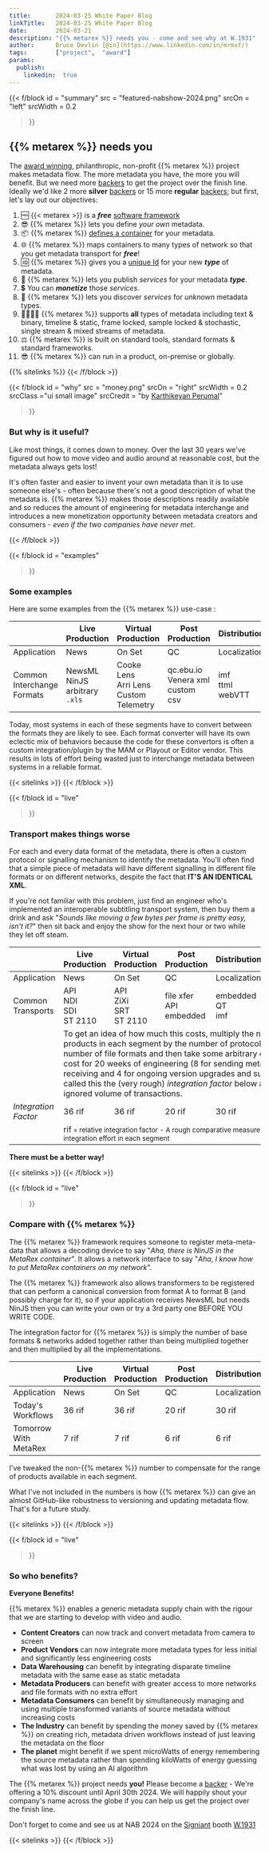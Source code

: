 ```yaml
---
title:       2024-03-25 White Paper Blog
linkTitle:   2024-03-25 White Paper Blog
date:        2024-03-21
description: "{{% metarex %}} needs you - come and see why at W.1931"
author:      Bruce Devlin [@in](https://www.linkedin.com/in/mrmxf/)
tags:        ["project",  "award"]
params:
  publish:
    linkedin:  true
---
```


{{< f/block
  id    = "summary"
  src   = "featured-nabshow-2024.png"
  srcOn = "left"
  srcWidth = 0.2
>}}
<!-- markdownlint-disable MD025 -->

## {{% metarex %}} needs you

The [award winning][0], philanthropic, non-profit {{%  metarex %}} project
makes metadata flow. The more metadata you have, the more you will benefit. But
we need more [backers][4] to get the project over the finish line. Ideally we'd
like 2 more **<span class="ui violet text">silver</span>** [backers][4] or 15
more **<span class="ui brown text">regular</span>** [backers][4]; but first,
let's lay out our objectives:

1. 🆓 {{<  metarex >}} is a _**<span class="ui red text">free</span>**_
   [software framework][1]
2. 😎 {{%  metarex %}} lets you define _your own_ metadata.
3. 📦 {{%  metarex %}} [defines a container][2] for your metadata.
4. 🌐 {{%  metarex %}} maps containers to many types of network so that you
   get metadata transport for _**<span class="ui red text">free</span>**_!
5. 🆔 {{%  metarex %}} gives you a [unique Id][3] for your new **_type_** of
   metadata.
6. 📢 {{%  metarex %}} lets you publish _services_ for your metadata
   **_type_**.
7. 💲 You can _**<span class="ui red text">monetize</span>**_ those _services_.
8. 🔎 {{%  metarex %}} lets you discover _services_ for _unknown_ metadata
   types.
9. 👨‍👩‍👧‍👧 {{%  metarex %}} supports **all** types of metadata including <span
   class="ui red text">text & binary</span>, <span class="ui green
   text">timeline & static</span>, <span class="ui brown text">frame locked,
   sample locked & stochastic</span>, <span class="ui violet text">single
   stream & mixed streams</span> of metadata.
10. ⚖️ {{%  metarex %}} is built on standard tools, standard formats & standard
    frameworks.
11. 😎 {{%  metarex %}} can run in a product, on-premise or globally.

[0]: /blog/2024/03/06/2024-03-06-rnf-wins-best-accelerator/
[1]: https://github.com/metarex-media
[2]: https://github.com/metarex-media/mrx-container
[3]: https://metarex.media/ui/reg/
[4]: /docs/project/backers/

{{% sitelinks %}}
{{< /f/block >}}

{{< f/block
  id    = "why"
  src   = "money.png"
  srcOn = "right"
  srcWidth = 0.2
  srcClass ="ui small image"
  srcCredit = "by [Karthikeyan Perumal](https://www.pexels.com/photo/various-currencies-from-several-different-countries-4695995/)"
>}}

### But why is it useful?

Like most things, it comes down to money. Over the last 30 years we've figured
out how to move video and audio around at reasonable cost, but the metadata
always gets lost!

It's often faster and easier to invent your own metadata than it is to use
someone else's - often because there's not a good description of what the
metadata is. {{% metarex %}} makes those descriptions readily available and so
reduces the amount of engineering for metadata interchange and introduces a new
monetization opportunity between metadata creators and consumers - _even if the
two companies have never met_.

{{< /f/block >}}

{{< f/block
  id    = "examples"
>}}

### Some examples

Here are some examples from the {{% metarex %}} use-case :

<table class="ui celled definition table">
  <thead class="center aligned">
    <tr>
    <th>&nbsp;</th>
    <th>Live<br>Production</th>
    <th>Virtual<br>Production</th>
    <th>Post<br>Production</th>
    <th>Distribution</th>
    <th>Distribution</th>
    </tr>
    </thead>
  <tbody class="center aligned">
    <tr>
      <td>Application</td>
      <td>News</td>
      <td>On Set</td>
      <td>QC</td>
      <td>Localization</td>
      <td>Avails</td>
    </tr>
    <tr>
      <td>Common<br>Interchange<br>Formats</td>
      <td>NewsML<br>NinJS<br>arbitrary <code>.xls</code></td>
      <td>Cooke Lens<br>Arri Lens<br>Custom Telemetry</td>
      <td>qc.ebu.io<br>Venera xml<br>custom csv</td>
      <td>imf<br>ttml<br>webVTT</td>
      <td>Movielabs<br>custom json<br>custom csv</td>
    </tr>
  </tbody>
</table>

Today, most systems in each of these segments have to convert between the
formats they are likely to see. Each format converter will have its own
eclectic mix of behaviors because the code for these convertors is often a
custom integration/plugin by the MAM or Playout or Editor vendor. This results
in lots of effort being wasted just to interchange metadata between systems in
a reliable format.

{{< sitelinks >}}
{{< /f/block >}}

{{< f/block
  id    = "live"
>}}

### Transport makes things worse

For each and every data format of the metadata, there is often a custom
protocol or signalling mechanism to identify the metadata. You'll often find
that a simple piece of metadata will have different signalling in different
file formats or on different networks, despite the fact that **IT'S AN
IDENTICAL XML**.

If you're not familiar with this problem, just find an engineer who's
implemented an interoperable subtitling transport system, then buy them a drink
and ask <span class="ui blue text">"_Sounds like moving a few bytes per frame
is pretty easy, isn't it?_"</span> then sit back and enjoy the show for the
next hour or two while they let off steam.

<table class="ui celled definition table">
  <thead class="center aligned">
    <tr>
    <th>&nbsp;</th>
    <th>Live<br>Production</th>
    <th>Virtual<br>Production</th>
    <th>Post<br>Production</th>
    <th>Distribution</th>
    <th>Distribution</th>
    </tr>
    </thead>
  <tbody class="center aligned">
    <tr>
      <td>Application</td>
      <td>News</td>
      <td>On Set</td>
      <td>QC</td>
      <td>Localization</td>
      <td>Avails</td>
    </tr>
    <tr>
      <td>Common<br>Transports</td>
      <td>API<br>NDI<br>SDI<br>ST 2110</td>
      <td>API<br>ZiXi<br>SRT<br>ST 2110</td>
      <td>file xfer<br>API<br>embedded</td>
      <td>embedded<br>QT<br>imf</td>
      <td>api<br>email<br>carrier pigeon</td>
    </tr>
    <tr>
      <td>&nbsp;</td>
      <td colspan="5"> To get an idea of how much this costs, multiply the
      number of products in each segment by the number of protocols and the
      number of file formats and then take some arbitrary engineering cost for
      20 weeks of engineering (8 for sending metadata, 8 for receiving and 4
      for ongoing version upgrades and support). I've called this the (very
      rough) <em>integration factor</em> below and, yes, I've ignored volume
      of transactions.
      </td>
    </tr>
    <tr>
      <td><em>Integration Factor</em></td>
      <td><span class="ui header text">36</span><span class="ui violet text"> rif</span></td>
      <td><span class="ui header text">36</span><span class="ui violet text"> rif</span></td>
      <td><span class="ui header text">20</span><span class="ui violet text"> rif</span></td>
      <td><span class="ui header text">30</span><span class="ui violet text"> rif</span></td>
      <td><span class="ui header text">40</span><span class="ui violet text"> rif</span></td>
    </tr>
    <tr>
      <td>&nbsp;</td>
      <td colspan="5"><span class="ui violet text"> rif</span><small> = relative
        integration factor - A rough comparative measure of the
        metadata integration effort in each segment</small>
      </td>
    </tr>
  </tbody>
</table>

**<span class="ui red header text">There must be a better way!</span>**

{{< sitelinks >}}
{{< /f/block >}}

{{< f/block
  id    = "live"
>}}

### Compare with {{% metarex %}}

The {{% metarex %}} framework requires someone to register meta-meta-data that
allows a decoding device to say <span class="ui blue text">"_Aha, there is
NinJS in the MetaRex container_"</span>. It allows a network interface to say
<span class="ui blue text">"_Aha, I know how to put MetaRex containers on my
network_"</span>.

The {{% metarex %}} framework also allows transformers to be registered that
can perform a canonical conversion from format A to format B (and possibly
charge for it), so if your application receives NewsML but needs NinJS then you
can write your own or try a 3rd party one BEFORE YOU WRITE CODE.

The integration factor for {{% metarex %}} is simply the number of base formats
& networks added together rather than being multiplied together and then
multiplied by all the implementations.

<table class="ui celled definition table">
  <thead class="center aligned">
    <tr>
    <th>&nbsp;</th>
    <th>Live<br>Production</th>
    <th>Virtual<br>Production</th>
    <th>Post<br>Production</th>
    <th>Distribution</th>
    <th>Distribution</th>
    </tr>
    </thead>
  <tbody class="center aligned">
    <tr>
      <td>Application</td>
      <td>News</td>
      <td>On Set</td>
      <td>QC</td>
      <td>Localization</td>
      <td>Avails</td>
    </tr>
    <tr>
      <td>Today's<br>Workflows</td>
      <td><span class="ui header text">36</span><span class="ui violet text"> rif</span></td>
      <td><span class="ui header text">36</span><span class="ui violet text"> rif</span></td>
      <td><span class="ui header text">20</span><span class="ui violet text"> rif</span></td>
      <td><span class="ui header text">30</span><span class="ui violet text"> rif</span></td>
      <td><span class="ui header text">40</span><span class="ui violet text"> rif</span></td>
    </tr>
    <tr>
      <td>Tomorrow With<br>MetaRex</td>
      <td><span class="ui green header text">7</span><span class="ui violet text"> rif</span></td>
      <td><span class="ui green header text">7</span><span class="ui violet text"> rif</span></td>
      <td><span class="ui green header text">6</span><span class="ui violet text"> rif</span></td>
      <td><span class="ui green header text">6</span><span class="ui violet text"> rif</span></td>
      <td><span class="ui green header text">7</span><span class="ui violet text"> rif</span></td>
    </tr>  </tbody>
</table>

I've tweaked the non-{{% metarex %}} number to compensate for the range
of products available in each segment.

What I've not included in the numbers is how {{% metarex %}} can give an almost
GitHub-like robustness to versioning and updating metadata flow. That's for a
future study.

{{< sitelinks >}}
{{< /f/block >}}

{{< f/block
  id    = "live"
>}}

### So who benefits?

**<span class="ui red header text">Everyone Benefits!</span>**

{{% metarex %}} enables a generic metadata supply chain with the rigour that we
are starting to develop with video and audio.

* **Content Creators** can now track and convert metadata from camera to screen
* **Product Vendors** can now integrate more metadata types for less initial
  and significantly less engineering costs
* **Data Warehousing** can benefit by integrating disparate timeline metadata
  with the same ease as static metadata
* **Metadata Producers** can benefit with greater access to more networks and
  file formats with no extra effort
* **Metadata Consumers** can benefit by simultaneously managing and using
  multiple transformed variants of source metadata without increasing costs
* **The Industry** can benefit by spending the money saved by {{% metarex %}}
  on creating rich, metadata driven workflows instead of just leaving the
  metadata on the floor
* **The planet** might benefit if we spent microWatts of energy remembering the
  source metadata rather than spending kiloWatts of energy guessing what was
  lost by using an AI algorithm

The {{% metarex %}} project needs **you!**
Please become a [backer][3] - We're offering a
10% discount until April 30th 2024. We will happily shout your company's name
across the globe if you can help us get the project over the finish line.

Don't forget to come and see us at NAB 2024 on the [Signiant][1] booth
[W.1931][2]

[1]: https://signiant.com/
[2]: https://nab24.mapyourshow.com/8_0/floorplan/?hallID=W&selectedBooth=W1931
[3]: /docs/project/backers/

{{< sitelinks >}}
{{< /f/block >}}
